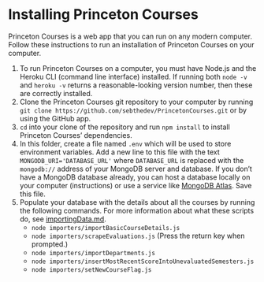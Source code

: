 # Installing Princeton Courses
Princeton Courses is a web app that you can run on any modern computer. Follow these instructions to run an installation of Princeton Courses on your computer.

1. To run Princeton Courses on a computer, you must have Node.js and the Heroku CLI (command line interface) installed. If running both `node -v` and `heroku -v` returns a reasonable-looking version number, then these are correctly installed.
2. Clone the Princeton Courses git repository to your computer by running `git clone https://github.com/sebthedev/PrincetonCourses.git` or by using the GitHub app.
3. `cd` into your clone of the repository and run `npm install` to install Princeton Courses’ dependencies.
4. In this folder, create a file named `.env` which will be used to store environment variables. Add a new line to this file with the text `MONGODB_URI='DATABASE_URL'` where `DATABASE_URL` is replaced with the `mongodb://` address of your MongoDB server and database. If you don’t have a MongoDB database already, you can host a database locally on your computer (instructions) or use a service like [MongoDB Atlas](https://www.mongodb.com/cloud/atlas). Save this file.
4. Populate your database with the details about all the courses by running the following commands. For more information about what these scripts do, see [importingData.md](importingData.md).
    * `node importers/importBasicCourseDetails.js`
    * `node importers/scrapeEvaluations.js`
      (Press the return key when prompted.)
    * `node importers/importDepartments.js`
    * `node importers/insertMostRecentScoreIntoUnevaluatedSemesters.js`
    * `node importers/setNewCourseFlag.js`
